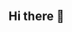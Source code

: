## Hi there 👋

<!--
**biolover-henry/biolover-henry** is a ✨ _special_ ✨ repository because its `README.md` (this file) appears on your GitHub profile.
### Who am I
- 我是lv，目前是一名四川大学电气工程及其自动化在读学生
- 我对计算机和AI方向抱有强烈的兴趣，目前也正在努力学习中🥰


